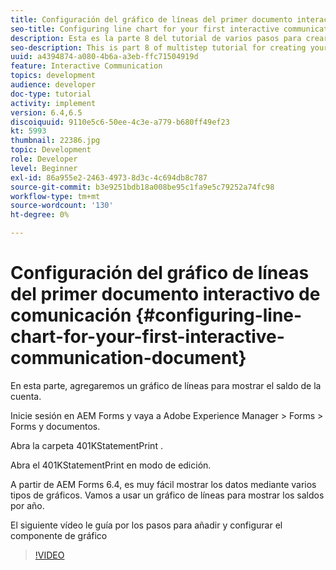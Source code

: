 ```yaml
---
title: Configuración del gráfico de líneas del primer documento interactivo de comunicación
seo-title: Configuring line chart for your first interactive communication document
description: Esta es la parte 8 del tutorial de varios pasos para crear su primer documento interactivo de comunicaciones para el canal de impresión. En esta parte, agregaremos un gráfico de líneas para mostrar el saldo de la cuenta.
seo-description: This is part 8 of multistep tutorial for creating your first interactive communications document for the print channel. In this part, we will add a Line chart to display the account balance.
uuid: a4394874-a080-4b6a-a3eb-ffc71504919d
feature: Interactive Communication
topics: development
audience: developer
doc-type: tutorial
activity: implement
version: 6.4,6.5
discoiquuid: 9110e5c6-50ee-4c3e-a779-b680ff49ef23
kt: 5993
thumbnail: 22386.jpg
topic: Development
role: Developer
level: Beginner
exl-id: 86a955e2-2463-4973-8d3c-4c694db8c787
source-git-commit: b3e9251bdb18a008be95c1fa9e5c79252a74fc98
workflow-type: tm+mt
source-wordcount: '130'
ht-degree: 0%

---
```


# Configuración del gráfico de líneas del primer documento interactivo de comunicación {#configuring-line-chart-for-your-first-interactive-communication-document}

En esta parte, agregaremos un gráfico de líneas para mostrar el saldo de la cuenta.

Inicie sesión en AEM Forms y vaya a Adobe Experience Manager > Forms > Forms y documentos.

Abra la carpeta 401KStatementPrint .

Abra el 401KStatementPrint en modo de edición.

A partir de AEM Forms 6.4, es muy fácil mostrar los datos mediante varios tipos de gráficos. Vamos a usar un gráfico de líneas para mostrar los saldos por año.

El siguiente vídeo le guía por los pasos para añadir y configurar el componente de gráfico

>[!VIDEO](https://video.tv.adobe.com/v/22386?quality=12&learn=on)
